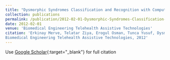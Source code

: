 ```yaml
---
title: "Dysmorphic Syndromes Classification and Recognition with Computer Assisted System"
collection: publications
permalink: /publication/2012-02-01-Dysmorphic-Syndromes-Classification-and-Recognition-with-Computer-Assisted-System
date: 2012-02-01
venue: 'Biomedical Engineering Telehealth Assistive Technologies'
citation: 'Erkinay Merve, Telatar Ziya, Erogul Osman, Tunca Yusuf, Dysmorphic Syndromes Classification and Recognition with Computer Assisted System"
Biomedical Engineering Telehealth Assistive Technologies, 2012'
---
```

Use [Google Scholar](https://scholar.google.com/scholar?q=Dysmorphic+Syndromes+Classification+and+Recognition+with+Computer+Assisted+System){:target="_blank"} for full citation